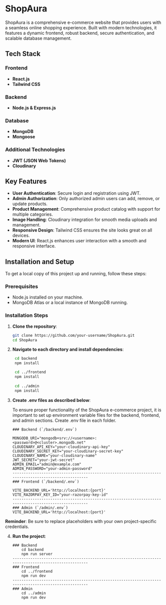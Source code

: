 # ShopAura

ShopAura is a comprehensive e-commerce website that provides users with a seamless online shopping experience. Built with modern technologies, it features a dynamic frontend, robust backend, secure authentication, and scalable database management.

## Tech Stack
### Frontend
- **React.js**
- **Tailwind CSS**
### Backend
- **Node.js & Express.js**
### Database
- **MongoDB**
- **Mongoose**
### Additional Technologies
- **JWT (JSON Web Tokens)**
- **Cloudinary**

## Key Features

- **User Authentication**: Secure login and registration using JWT.
- **Admin Authorization**: Only authorized admin users can add, remove, or update products.
- **Product Management**: Comprehensive product catalog with support for multiple categories.
- **Image Handling**: Cloudinary integration for smooth media uploads and management.
- **Responsive Design**: Tailwind CSS ensures the site looks great on all devices.
- **Modern UI**: React.js enhances user interaction with a smooth and responsive interface.

## Installation and Setup

To get a local copy of this project up and running, follow these steps:

### Prerequisites
- Node.js installed on your machine.
- MongoDB Atlas or a local instance of MongoDB running.

### Installation Steps

1. **Clone the repository**:
   ```bash
   git clone https://github.com/your-username/ShopAura.git
   cd ShopAura
   
2. **Navigate to each directory and install dependencies**:
   ```bash
    cd backend
    npm install

    cd ../frontend
    npm install
  
    cd ../admin
    npm install

3. **Create .env files as described below**:

     To ensure proper functionality of the ShopAura e-commerce project, it is important to set up environment variable files for the backend, frontend, and admin sections.
     Create .env file in each folder.
      ```env
      ### Backend (`/backend/.env`)
      
      MONGODB_URI="mongodb+srv://<username>:<password>@<cluster>.mongodb.net"
      CLOUDINARY_API_KEY="your-cloudinary-api-key"
      CLOUDINARY_SECRET_KEY="your-cloudinary-secret-key"
      CLOUDINARY_NAME="your-cloudinary-name"
      JWT_SECRET="your-jwt-secret"
      ADMIN_EMAIL="admin@example.com"
      ADMIN_PASSWORD="your-admin-password"
      -----------------------------------------------------------------------------------------------------
      ### Frontend (`/backend/.env`)
      
      VITE_BACKEND_URL='http://localhost:{port}'
      VITE_RAZORPAY_KEY_ID="your-razorpay-key-id"
      -----------------------------------------------------------------------------------------------------
      ### Admin (`/admin/.env`)
      VITE_BACKEND_URL='http://localhost:{port}'

      ```



**Reminder**: Be sure to replace placeholders with your own project-specific credentials.

4. **Run the project**:

      ```
      ### Backend
          cd backend
          npm run server
      -----------------------------------------------------------------------------------------------------
      ### Frontend
          cd ../frontend
          npm run dev
      -----------------------------------------------------------------------------------------------------
      ### Admin
          cd ../admin
          npm run dev
      ```

